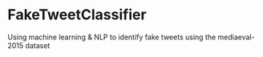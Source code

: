 # FakeTweetClassifier
Using machine learning &amp; NLP to identify fake tweets using the mediaeval-2015 dataset
